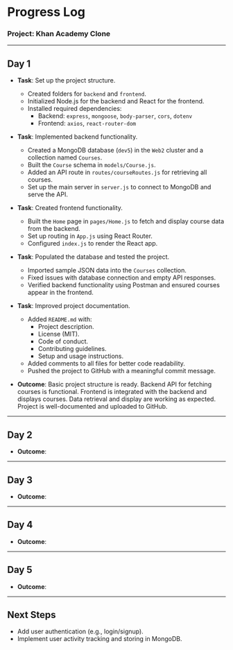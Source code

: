 # **Progress Log**

### **Project: Khan Academy Clone**

---

## **Day 1**
- **Task**: Set up the project structure.
  - Created folders for `backend` and `frontend`.
  - Initialized Node.js for the backend and React for the frontend.
  - Installed required dependencies:
    - Backend: `express`, `mongoose`, `body-parser`, `cors`, `dotenv`
    - Frontend: `axios`, `react-router-dom`

- **Task**: Implemented backend functionality.
  - Created a MongoDB database (`dev5`) in the `Web2` cluster and a collection named `Courses`.
  - Built the `Course` schema in `models/Course.js`.
  - Added an API route in `routes/courseRoutes.js` for retrieving all courses.
  - Set up the main server in `server.js` to connect to MongoDB and serve the API.

- **Task**: Created frontend functionality.
  - Built the `Home` page in `pages/Home.js` to fetch and display course data from the backend.
  - Set up routing in `App.js` using React Router.
  - Configured `index.js` to render the React app.

- **Task**: Populated the database and tested the project.
  - Imported sample JSON data into the `Courses` collection.
  - Fixed issues with database connection and empty API responses.
  - Verified backend functionality using Postman and ensured courses appear in the frontend.

- **Task**: Improved project documentation.
  - Added `README.md` with:
    - Project description.
    - License (MIT).
    - Code of conduct.
    - Contributing guidelines.
    - Setup and usage instructions.
  - Added comments to all files for better code readability.
  - Pushed the project to GitHub with a meaningful commit message.


- **Outcome**: Basic project structure is ready. Backend API for fetching courses is functional. Frontend is integrated with the backend and displays courses. Data retrieval and display are working as expected. Project is well-documented and uploaded to GitHub.

---

## **Day 2**

- **Outcome**: 

---

## **Day 3**

- **Outcome**: 

---

## **Day 4**

- **Outcome**: 

---

## **Day 5**

- **Outcome**: 

---

## **Next Steps**
- Add user authentication (e.g., login/signup).
- Implement user activity tracking and storing in MongoDB.